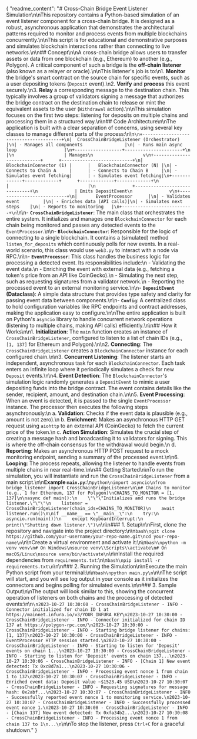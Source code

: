 {
  "readme_content": "# Cross-Chain Bridge Event Listener Simulation\n\nThis repository contains a Python-based simulation of an event listener component for a cross-chain bridge. It is designed as a robust, asynchronous application that demonstrates the architectural patterns required to monitor and process events from multiple blockchains concurrently.\n\nThis script is for educational and demonstrative purposes and simulates blockchain interactions rather than connecting to live networks.\n\n## Concept\n\nA cross-chain bridge allows users to transfer assets or data from one blockchain (e.g., Ethereum) to another (e.g., Polygon). A critical component of such a bridge is the **off-chain listener** (also known as a relayer or oracle).\n\nThis listener's job is to:\n1.  **Monitor** the bridge's smart contract on the source chain for specific events, such as a user depositing tokens (`Deposit` event).\n2.  **Verify** and **process** this event securely.\n3.  **Relay** a corresponding message to the destination chain. This typically involves a group of validators signing a message that authorizes the bridge contract on the destination chain to release or mint the equivalent assets to the user (`Withdrawal` action).\n\nThis simulation focuses on the first two steps: listening for deposits on multiple chains and processing them in a structured way.\n\n## Code Architecture\n\nThe application is built with a clear separation of concerns, using several key classes to manage different parts of the process:\n\n```\n+---------------------------------------+\n|  CrossChainBridgeListener (Orchestrator) |\n| - Manages all components                |\n| - Runs main async loop                  |\n+------------------+----------------------+\n                   |\n                   | Manages\n                   v\n+---------------------------+      +---------------------------+\n|   BlockchainConnector (1) |      |   BlockchainConnector (N) |\n| - Connects to Chain A     |      | - Connects to Chain B     |\n| - Simulates event fetching|      | - Simulates event fetching|\n+-------------+-------------+      +-------------+-------------+\n              |                              |\n              +------------------------------+\n              | Emits DepositEvent\n              v\n+---------------------------+\n|       EventProcessor      |\n| - Validates event         |\n| - Enriches data (API calls)|\n| - Simulates next steps    |\n| - Reports to monitoring   |\n+---------------------------+\n```\n\n-   **`CrossChainBridgeListener`**: The main class that orchestrates the entire system. It initializes and manages one `BlockchainConnector` for each chain being monitored and passes any detected events to the `EventProcessor`.\n\n-   **`BlockchainConnector`**: Responsible for the logic of connecting to a single blockchain. It contains a (simulated) method `listen_for_deposits` which continuously polls for new events. In a real-world scenario, this class would use `web3.py` to interact with a node via RPC.\n\n-   **`EventProcessor`**: This class handles the business logic for processing a detected event. Its responsibilities include:\n    -   Validating the event data.\n    -   Enriching the event with external data (e.g., fetching a token's price from an API like CoinGecko).\n    -   Simulating the next step, such as requesting signatures from a validator network.\n    -   Reporting the processed event to an external monitoring service.\n\n-   **`DepositEvent` (Dataclass)**: A simple data structure that provides type safety and clarity for passing event data between components.\n\n-   **`Config`**: A centralized class to hold configuration variables like RPC endpoints and contract addresses, making the application easy to configure.\n\nThe entire application is built on Python's `asyncio` library to handle concurrent network operations (listening to multiple chains, making API calls) efficiently.\n\n## How it Works\n\n1.  **Initialization**: The `main` function creates an instance of `CrossChainBridgeListener`, configured to listen to a list of chain IDs (e.g., `[1, 137]` for Ethereum and Polygon).\n\n2.  **Connecting**: The `CrossChainBridgeListener` creates a `BlockchainConnector` instance for each configured chain.\n\n3.  **Concurrent Listening**: The listener starts an independent, asynchronous task for each `BlockchainConnector`. Each task enters an infinite loop where it periodically simulates a check for new `Deposit` events.\n\n4.  **Event Detection**: The `BlockchainConnector`'s simulation logic randomly generates a `DepositEvent` to mimic a user depositing funds into the bridge contract. The event contains details like the sender, recipient, amount, and destination chain.\n\n5.  **Event Processing**: When an event is detected, it is passed to the single `EventProcessor` instance. The processor then executes the following steps asynchronously:\n    a.  **Validation**: Checks if the event data is plausible (e.g., amount is not zero).\n    b.  **Enrichment**: Makes an asynchronous HTTP GET request using `aiohttp` to an external API (CoinGecko) to fetch the current price of the token.\n    c.  **Action Simulation**: Simulates the crucial step of creating a message hash and broadcasting it to validators for signing. This is where the off-chain consensus for the withdrawal would begin.\n    d.  **Reporting**: Makes an asynchronous HTTP POST request to a mock monitoring endpoint, sending a summary of the processed event.\n\n6.  **Looping**: The process repeats, allowing the listener to handle events from multiple chains in near real-time.\n\n## Getting Started\n\nTo run the simulation, you will instantiate and run the `CrossChainBridgeListener` from a main script.\n\n**Example `main.py`:**\n```python\nimport asyncio\nfrom bridge_listener import CrossChainBridgeListener\n\n# Chains to monitor (e.g., 1 for Ethereum, 137 for Polygon)\nCHAINS_TO_MONITOR = [1, 137]\n\nasync def main():\n    \"\"\"Initializes and runs the bridge listener.\"\"\"\n    listener = CrossChainBridgeListener(chain_ids=CHAINS_TO_MONITOR)\n    await listener.run()\n\nif __name__ == \"__main__\":\n    try:\n        asyncio.run(main())\n    except KeyboardInterrupt:\n        print(\"Shutting down listener.\")\n```\n\n### 1. Setup\n\nFirst, clone the repository and navigate into the project directory:\n\n```bash\ngit clone https://github.com/your-username/your-repo-name.git\ncd your-repo-name\n```\n\nCreate a virtual environment and activate it:\n\n```bash\npython -m venv venv\n# On Windows\nsource venv\\Scripts\\activate\n# On macOS/Linux\nsource venv/bin/activate\n```\n\nInstall the required dependencies from `requirements.txt`:\n\n```bash\npip install -r requirements.txt\n```\n\n### 2. Running the Simulation\n\nExecute the main Python script from your terminal:\n\n```bash\npython main.py\n```\n\nThe script will start, and you will see log output in your console as it initializes the connectors and begins polling for simulated events.\n\n### 3. Sample Output\n\nThe output will look similar to this, showing the concurrent operation of listeners on both chains and the processing of detected events:\n\n```\n2023-10-27 10:30:00 - CrossChainBridgeListener - INFO - Connector initialized for chain ID 1 at https://mainnet.infura.io/v3/YOUR_INFURA_KEY\n2023-10-27 10:30:00 - CrossChainBridgeListener - INFO - Connector initialized for chain ID 137 at https://polygon-rpc.com/\n2023-10-27 10:30:00 - CrossChainBridgeListener - INFO - Starting bridge listener for chains: [1, 137]\n2023-10-27 10:30:00 - CrossChainBridgeListener - INFO - EventProcessor HTTP session started.\n2023-10-27 10:30:00 - CrossChainBridgeListener - INFO - Starting to listen for 'Deposit' events on chain 1...\n2023-10-27 10:30:00 - CrossChainBridgeListener - INFO - Starting to listen for 'Deposit' events on chain 137...\n2023-10-27 10:30:06 - CrossChainBridgeListener - INFO - [Chain 1] New event detected: Tx 0xc8d7a1...\n2023-10-27 10:30:06 - CrossChainBridgeListener - INFO - Processing event nonce 1 from chain 1 to 137\n2023-10-27 10:30:07 - CrossChainBridgeListener - INFO - Enriched event data: Deposit value ~$1523.45 USD\n2023-10-27 10:30:07 - CrossChainBridgeListener - INFO - Requesting signatures for message hash: 0x2abf...\n2023-10-27 10:30:07 - CrossChainBridgeListener - INFO - Successfully reported event nonce 1 to monitoring service.\n2023-10-27 10:30:07 - CrossChainBridgeListener - INFO - Successfully processed event nonce 1.\n2023-10-27 10:30:08 - CrossChainBridgeListener - INFO - [Chain 137] New event detected: Tx 0xfa34b2...\n2023-10-27 10:30:08 - CrossChainBridgeListener - INFO - Processing event nonce 1 from chain 137 to 1\n...\n```\n\nTo stop the listener, press `Ctrl+C` for a graceful shutdown."
}